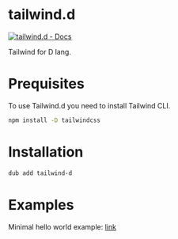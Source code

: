 # tailwind.d

[![tailwind.d - Docs](https://img.shields.io/badge/tailwind.d-Docs-blue)](https://rorkh.github.io/tailwind-d/tailwind.html)

Tailwind for D lang.

# Prequisites

To use Tailwind.d you need to install Tailwind CLI.

```sh
npm install -D tailwindcss
```

# Installation

```sh
dub add tailwind-d
```

# Examples

Minimal hello world example: [link](https://github.com/Rorkh/tailwind.d-vibe.d/)
